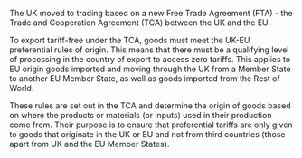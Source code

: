 The UK moved to trading based on a new Free Trade Agreement (FTA) - the Trade and Cooperation Agreement (TCA) between the UK and the EU.

To export tariff-free under the TCA, goods must meet the UK-EU preferential rules of origin. This means that there must be a qualifying level of processing in the country of export to access zero tariffs. This applies to EU origin goods imported and moving through the UK from a Member State to another EU Member State, as well as goods imported from the Rest of World.

These rules are set out in the TCA and determine the origin of goods based on where the products or materials (or inputs) used in their production come from. Their purpose is to ensure that preferential tariffs are only given to goods that originate in the UK or EU and not from third countries (those apart from UK and the EU Member States).